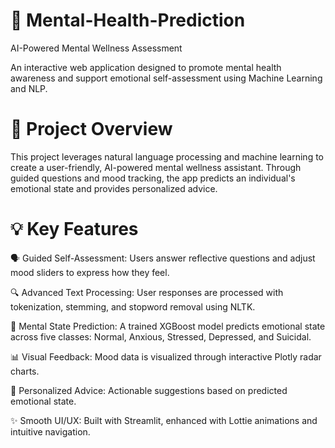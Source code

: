 # 🧠 Mental-Health-Prediction
 AI-Powered Mental Wellness Assessment 

An interactive web application designed to promote mental health awareness and support emotional self-assessment using Machine Learning and NLP.

# 🚀 Project Overview
This project leverages natural language processing and machine learning to create a user-friendly, AI-powered mental wellness assistant. Through guided questions and mood tracking, the app predicts an individual's emotional state and provides personalized advice.

# 💡 Key Features

🗣 Guided Self-Assessment: Users answer reflective questions and adjust mood sliders to express how they feel.

🔍 Advanced Text Processing: User responses are processed with tokenization, stemming, and stopword removal using NLTK.

🧠 Mental State Prediction: A trained XGBoost model predicts emotional state across five classes:
Normal, Anxious, Stressed, Depressed, and Suicidal.

📊 Visual Feedback: Mood data is visualized through interactive Plotly radar charts.

💬 Personalized Advice: Actionable suggestions based on predicted emotional state.

✨ Smooth UI/UX: Built with Streamlit, enhanced with Lottie animations and intuitive navigation.
